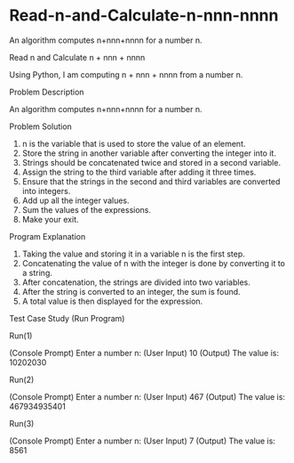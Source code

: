 # Read-n-and-Calculate-n-nnn-nnnn
An algorithm computes n+nnn+nnnn for a number n.

Read n and Calculate n + nnn + nnnn

Using Python, I am computing n + nnn + nnnn from a number n.

Problem Description

An algorithm computes n+nnn+nnnn for a number n.

Problem Solution

1. n is the variable that is used to store the value of an element.
2. Store the string in another variable after converting the integer into it.
3. Strings should be concatenated twice and stored in a second variable.
4. Assign the string to the third variable after adding it three times.
5. Ensure that the strings in the second and third variables are converted into integers.
6. Add up all the integer values.
7. Sum the values of the expressions.
8. Make your exit.

Program Explanation

1. Taking the value and storing it in a variable n is the first step.
2. Concatenating the value of n with the integer is done by converting it to a string.
3. After concatenation, the strings are divided into two variables.
4. After the string is converted to an integer, the sum is found.
5. A total value is then displayed for the expression.

Test Case Study (Run Program)

Run(1)

(Console Prompt) Enter a number n:  (User Input) 10
(Output) The value is: 10202030

Run(2)

(Console Prompt) Enter a number n: (User Input) 467
(Output) The value is: 467934935401

Run(3)

(Console Prompt) Enter a number n: (User Input) 7
(Output) The value is: 8561
